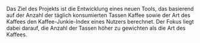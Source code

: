 Das Ziel des Projekts ist die Entwicklung eines neuen Tools, das basierend auf der Anzahl der täglich konsumierten Tassen Kaffee sowie der Art des Kaffees den Kaffee-Junkie-Index eines Nutzers berechnet. Der Fokus liegt dabei darauf, die Anzahl der Tassen höher zu gewichten als die Art des Kaffees.
